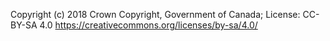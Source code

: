 Copyright (c) 2018 Crown Copyright, Government of Canada; 
License: CC-BY-SA 4.0 https://creativecommons.org/licenses/by-sa/4.0/
